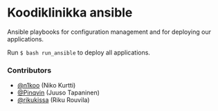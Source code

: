 # Koodiklinikka ansible

Ansible playbooks for configuration management and for deploying our applications.

Run `$ bash run_ansible` to deploy all applications.

### Contributors

* [@n1koo](https://github.com/n1koo) (Niko Kurtti)
* [@Pinqvin](https://github.com/Pinqvin) (Juuso Tapaninen)
* [@rikukissa](https://github.com/rikukissa) (Riku Rouvila)
